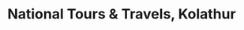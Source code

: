 ---
title: "National Tours & Travels, Kolathur"
url: /kolathur/national-tours-und-travels-kolathur/
shop: Reisebüro
---